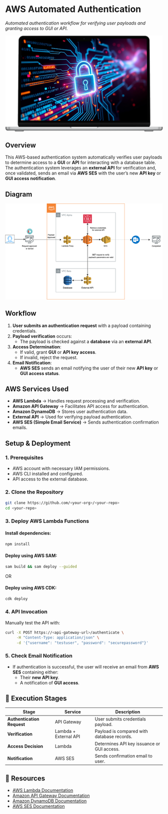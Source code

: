 # AWS Automated Authentication
_Automated authentication workflow for verifying user payloads and granting access to GUI or API._


![Image](./assets/cia.svg)

## Overview
This AWS-based authentication system automatically verifies user payloads to determine access to a **GUI** or **API** for interacting with a database table. The authentication system leverages an **external API** for verification and, once validated, sends an email via **AWS SES** with the user’s new **API key** or **GUI access notification**.

## Diagram
![AWS Authentication Diagram](./assets/cia-diagram.svg)

## Workflow
1. **User submits an authentication request** with a payload containing credentials.
2. **Payload verification** occurs:
   - The payload is checked against a **database** via an **external API**.
3. **Access Determination**:
   - If valid, grant **GUI** or **API key access**.
   - If invalid, reject the request.
4. **Email Notification**:
   - **AWS SES** sends an email notifying the user of their new **API key** or **GUI access status**.

## AWS Services Used
- **AWS Lambda** → Handles request processing and verification.
- **Amazon API Gateway** → Facilitates API access for authentication.
- **Amazon DynamoDB** → Stores user authentication data.
- **External API** → Used for verifying payload authentication.
- **AWS SES (Simple Email Service)** → Sends authentication confirmation emails.

## Setup & Deployment
### 1. Prerequisites
- AWS account with necessary IAM permissions.
- AWS CLI installed and configured.
- API access to the external database.

### 2. Clone the Repository
```sh
git clone https://github.com/<your-org>/<your-repo>
cd <your-repo>
```

### 3. Deploy AWS Lambda Functions
#### Install dependencies:
```sh
npm install
```

#### Deploy using AWS SAM:
```sh
sam build && sam deploy --guided
```
OR
#### Deploy using AWS CDK:
```sh
cdk deploy
```

### 4. API Invocation
Manually test the API with:
```sh
curl -X POST https://<api-gateway-url>/authenticate \
     -H "Content-Type: application/json" \
     -d '{"username": "testuser", "password": "securepassword"}'
```

### 5. Check Email Notification
- If authentication is successful, the user will receive an email from **AWS SES** containing either:
  - Their **new API key**.
  - A notification of **GUI access**.

## 🚀 Execution Stages
| Stage | Service | Description |
|-------|---------|-------------|
| **Authentication Request** | API Gateway | User submits credentials payload. |
| **Verification** | Lambda + External API | Payload is compared with database records. |
| **Access Decision** | Lambda | Determines API key issuance or GUI access. |
| **Notification** | AWS SES | Sends confirmation email to user. |

## 📖 Resources
- [AWS Lambda Documentation](https://docs.aws.amazon.com/lambda/latest/dg/welcome.html)
- [Amazon API Gateway Documentation](https://docs.aws.amazon.com/apigateway/latest/developerguide/welcome.html)
- [Amazon DynamoDB Documentation](https://docs.aws.amazon.com/dynamodb/latest/developerguide/)
- [AWS SES Documentation](https://docs.aws.amazon.com/ses/latest/dg/)
